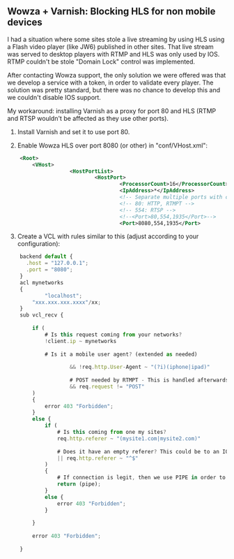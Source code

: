 Wowza + Varnish: Blocking HLS for non mobile devices
----------------------------------------------------

I had a situation where some sites stole a live streaming by using HLS using a Flash video player (like JW6) published in other sites. That live stream was served to desktop players with RTMP and HLS was only used by IOS. RTMP couldn't be stole "Domain Lock" control was implemented.

After contacting Wowza support, the only solution we were offered was that we develop a service with a token, in order to validate every player. The solution was pretty standard, but there was no chance to develop this and we couldn't disable IOS support.


My workaround: installing Varnish as a proxy for port 80 and HLS (RTMP and RTSP wouldn't be affected as they use other ports).

1. Install Varnish and set it to use port 80.

2. Enable Wowza HLS over port 8080 (or other) in "conf/VHost.xml":
```xml
	<Root>
		<VHost>
	                <HostPortList>
	                        <HostPort>
	                                <ProcessorCount>16</ProcessorCount>
	                                <IpAddress>*</IpAddress>
	                                <!-- Separate multiple ports with commas -->
	                                <!-- 80: HTTP, RTMPT -->
	                                <!-- 554: RTSP -->
	                                <!--<Port>80,554,1935</Port>-->
	                                <Port>8080,554,1935</Port>
```

3. Create a VCL with rules similar to this (adjust according to your configuration):
```javascript
	backend default {
	  .host = "127.0.0.1";
	  .port = "8080";
	}
	acl mynetworks
	{
	        "localhost";
		"xxx.xxx.xxx.xxxx"/xx; 
	}
	sub vcl_recv {
	
		if (
			# Is this request coming from your networks?                
			!client.ip ~ mynetworks
	
			# Is it a mobile user agent? (extended as needed)
	
	                && !req.http.User-Agent ~ "(?i)(iphone|ipad)"
	
	                # POST needed by RTMPT - This is handled afterwards by Wowza's "Domain Lock"
	                && req.request != "POST"
		)
		{
			error 403 "Forbidden";
		}
		else {
			if ( 
				# Is this coming from one my sites?
				req.http.referer ~ "(mysite1.com|mysite2.com)"		
	
				# Does it have an empty referer? This could be to an IOS player doing a GET over the stream URL, and that's fine for us.
				|| req.http.referer ~ "^$"
			)
			{
				# If connection is legit, then we use PIPE in order to establish a TCP proxy
				return (pipe);
			}
			else {
				error 403 "Forbidden";
			}
	
		}
		
		error 403 "Forbidden";
	
	}
```
